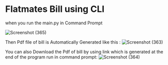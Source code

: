 # Flatmates Bill using CLI

when you run the main.py in Command Prompt

![Screenshot (365)](https://user-images.githubusercontent.com/60225689/115139975-92778180-a052-11eb-9a4b-23595fc2f57d.png)


Then Pdf file of bill is Automatically Generated like this :
![Screenshot (363)](https://user-images.githubusercontent.com/60225689/115140013-b6d35e00-a052-11eb-9f80-683e6bf56aa3.png)

You can also Download the Pdf of bill by using link which is generated at the end of the program run in command prompt:
![Screenshot (364)](https://user-images.githubusercontent.com/60225689/115140065-f7cb7280-a052-11eb-9a75-b6ff4b44708f.png)



